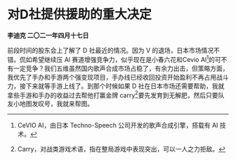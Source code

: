 # 对D社提供援助的重大决定
**李迪克	二〇二一年四月十七日**

前段时间的股东会上了解了 D 社最近的情况。因为 V 的退场，日本市场情况不错。侃如希望继续压 Al 赛道增强竞争力，似乎现在是小春六花和Cevio Al[^1]的可不有一定竞争？我们五维虽然国内歌声合成市场占稳了，有余力出击，但策略方面，我优先了手办和手游两个强变现项目，手办线已经收回投资开始盈利不再占用战斗力，接下来就等手游上线了。到那个时候如果 D 社在日本市场还需要帮助，我就拿些手游和手办的收益过去帮他打赢金牌 carry[^2]要先发育到无解肥，然后只要队友小地图发叹号，我就来帮图。

[^1]: CeVIO AI，由日本 Techno-Speech 公司开发的歌声合成引擎，搭载有 AI 技术。
[^2]: Carry，对战类游戏术语，指在整局游戏中表现突出，可以一人之力拒敌。
